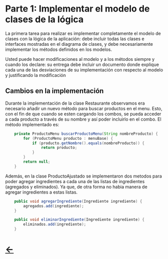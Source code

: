 # Parte 1: Implementar el modelo de clases de la lógica

La primera tarea para realizar es implementar completamente el modelo de clases con la lógica de la aplicación: 
debe incluir todas las clases e interfaces mostradas en el diagrama de clases, y debe necesariamente implementar 
los métodos definidos en los modelos.

Usted puede hacer modificaciones al modelo y a los métodos siempre y cuando los declare: su entrega debe incluir 
un documento donde explique cada una de las desviaciones de su implementación con respecto al modelo y 
justificando la modificación

## Cambios en la implementación

Durante la implementación de la clase Restaurante observamos era necesario añadir un nuevo método para buscar productos en el menu. Esto, con el fin de que cuando se esten cargando los combos, se pueda acceder a cada producto a través de su nombre y así poder incluirlo en el combo. El método implementado es:

```java
    private ProductoMenu buscarProductoMenu(String nombreProducto) {
        for (ProductoMenu producto : menuBase) {
            if (producto.getNombre().equals(nombreProducto)) {
                return producto;
            }
        }
        return null;
    }
```

Además, en la clase ProductoAjustado se implementaron dos metodos para poder agregar ingredientes a cada una de las listas de ingredientes (agregados y eliminados). Ya que, de otra forma no habia manera de agregar ingredientes a estas listas.

```java
    public void agregarIngrediente(Ingrediente ingrediente) {
        agregados.add(ingrediente);
    }

    public void eliminarIngrediente(Ingrediente ingrediente) {
        eliminados.add(ingrediente);
    }
```

# [&#8592;](../README.md)
